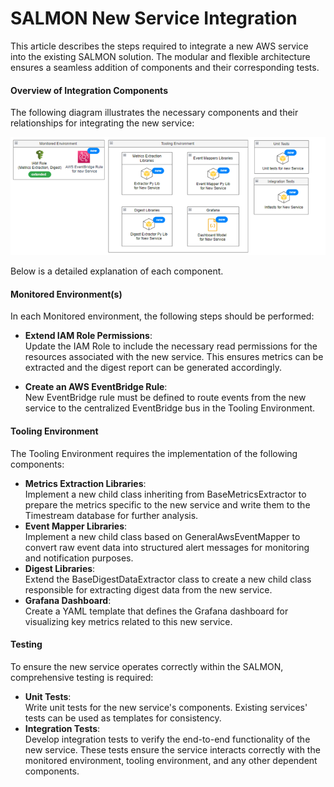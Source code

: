 # SALMON New Service Integration

This article describes the steps required to integrate a new AWS service into the existing SALMON solution. The modular and flexible architecture ensures a seamless addition of components and their corresponding tests.

#### Overview of Integration Components
The following diagram illustrates the necessary components and their relationships for integrating the new service: 

![Overview](/docs/images/new-service.png "Overview")

Below is a detailed explanation of each component.

#### Monitored Environment(s)

In each Monitored environment, the following steps should be performed:

- **Extend IAM Role Permissions**: \
    Update the IAM Role to include the necessary read permissions for the resources associated with the new service. This ensures metrics can be extracted and the digest report can be generated accordingly. 

- **Create an AWS EventBridge Rule**: \
    New EventBridge rule must be defined to route events from the new service to the centralized EventBridge bus in the Tooling Environment. 


#### Tooling Environment

The Tooling Environment requires the implementation of the following components:
- **Metrics Extraction Libraries**: \
    Implement a new child class inheriting from BaseMetricsExtractor to prepare the metrics specific to the new service and write them to the Timestream database for further analysis.
- **Event Mapper Libraries**: \
    Implement a new child class based on GeneralAwsEventMapper to convert raw event data into structured alert messages for monitoring and notification purposes.
- **Digest Libraries**: \
    Extend the BaseDigestDataExtractor class to create a new child class responsible for extracting digest data from the new service.
- **Grafana Dashboard**: \
    Create a YAML template that defines the Grafana dashboard for visualizing key metrics related to this new service.

#### Testing
To ensure the new service operates correctly within the SALMON, comprehensive testing is required:
- **Unit Tests**: \
    Write unit tests for the new service's components. Existing services' tests can be used as templates for consistency.
- **Integration Tests**: \
    Develop integration tests to verify the end-to-end functionality of the new service. These tests ensure the service interacts correctly with the monitored environment, tooling environment, and any other dependent components.
